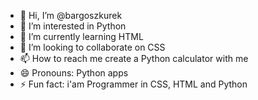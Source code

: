 - 👋 Hi, I’m @bargoszkurek
- 👀 I’m interested in Python
- 🌱 I’m currently learning HTML
- 💞️ I’m looking to collaborate on CSS
- 📫 How to reach me create a Python calculator with me
- 😄 Pronouns: Python apps
- ⚡ Fun fact: i'am Programmer in CSS, HTML and Python

